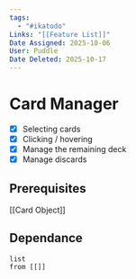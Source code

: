 ```yaml
---
tags:
  - "#ikatodo"
Links: "[[Feature List]]"
Date Assigned: 2025-10-06
User: Puddle
Date Deleted: 2025-10-17
---
```

# Card Manager
- [x] Selecting cards
- [x] Clicking / hovering
- [x] Manage the remaining deck
- [x] Manage discards
## Prerequisites
[[Card Object]]
## Dependance
```dataview
list
from [[]]
```
